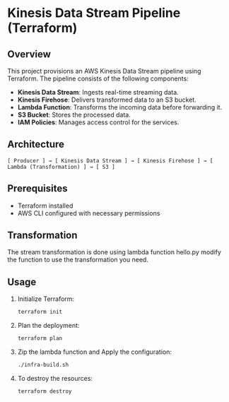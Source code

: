 # Kinesis Data Stream Pipeline (Terraform)

## Overview
This project provisions an AWS Kinesis Data Stream pipeline using Terraform. The pipeline consists of the following components:

- **Kinesis Data Stream**: Ingests real-time streaming data.
- **Kinesis Firehose**: Delivers transformed data to an S3 bucket.
- **Lambda Function**: Transforms the incoming data before forwarding it.
- **S3 Bucket**: Stores the processed data.
- **IAM Policies**: Manages access control for the services.

## Architecture
```
[ Producer ] → [ Kinesis Data Stream ] → [ Kinesis Firehose ] → [ Lambda (Transformation) ] → [ S3 ]
```

## Prerequisites
- Terraform installed
- AWS CLI configured with necessary permissions

## Transformation
The stream transformation is done using lambda function hello.py modify the function to use the transformation you need.

## Usage
1. Initialize Terraform:
   ```sh
   terraform init
   ```

2. Plan the deployment:
   ```sh
   terraform plan
   ```

3. Zip the lambda function and Apply the configuration:
   ```sh
   ./infra-build.sh
   ```

4. To destroy the resources:
   ```sh
   terraform destroy
   ```




